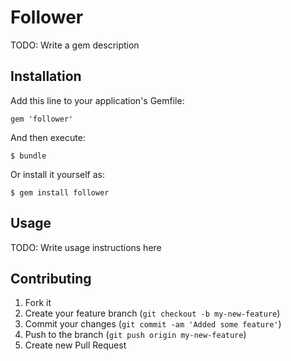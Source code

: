 # Follower

TODO: Write a gem description

## Installation

Add this line to your application's Gemfile:

    gem 'follower'

And then execute:

    $ bundle

Or install it yourself as:

    $ gem install follower

## Usage

TODO: Write usage instructions here

## Contributing

1. Fork it
2. Create your feature branch (`git checkout -b my-new-feature`)
3. Commit your changes (`git commit -am 'Added some feature'`)
4. Push to the branch (`git push origin my-new-feature`)
5. Create new Pull Request
